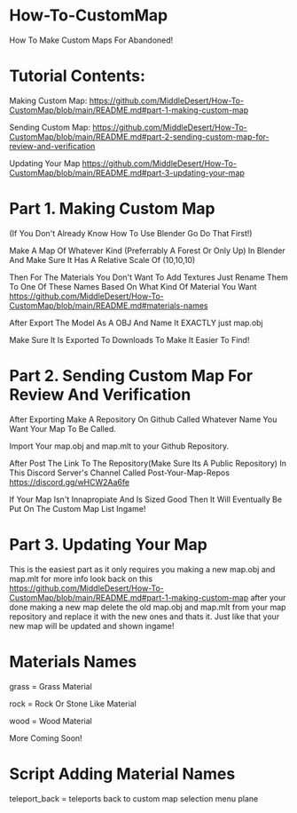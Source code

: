# How-To-CustomMap
How To Make Custom Maps For Abandoned!
# Tutorial Contents:
Making Custom Map: https://github.com/MiddleDesert/How-To-CustomMap/blob/main/README.md#part-1-making-custom-map

Sending Custom Map: https://github.com/MiddleDesert/How-To-CustomMap/blob/main/README.md#part-2-sending-custom-map-for-review-and-verification

Updating Your Map
https://github.com/MiddleDesert/How-To-CustomMap/blob/main/README.md#part-3-updating-your-map

# Part 1. Making Custom Map

(If You Don't Already Know How To Use Blender Go Do That First!)

Make A Map Of Whatever Kind (Preferrably A Forest Or Only Up) In Blender And Make Sure It Has A Relative Scale Of (10,10,10)

Then For The Materials You Don't Want To Add Textures Just Rename Them To One Of These Names Based On What Kind Of Material You Want https://github.com/MiddleDesert/How-To-CustomMap/blob/main/README.md#materials-names 

After Export The Model As A OBJ And Name It EXACTLY just map.obj

Make Sure It Is Exported To Downloads To Make It Easier To Find!

# Part 2. Sending Custom Map For Review And Verification 

After Exporting
Make A Repository On Github Called Whatever Name You Want Your Map To Be Called.

Import Your map.obj and map.mlt to your Github Repository.

After Post The Link To The Repository(Make Sure Its A Public Repository) In This Discord Server's Channel Called Post-Your-Map-Repos https://discord.gg/wHCW2Aa6fe 

If Your Map Isn't Innapropiate And Is Sized Good Then It Will Eventually Be Put On The Custom Map List Ingame!

# Part 3. Updating Your Map
This is the easiest part as it only requires you making a new map.obj and map.mlt for more info look back on this https://github.com/MiddleDesert/How-To-CustomMap/blob/main/README.md#part-1-making-custom-map 
after your done making a new map delete the old map.obj and map.mlt from your map repository and replace it with the new ones and thats it. Just like that your new map will be updated and shown ingame!

# Materials Names
grass = Grass Material

rock = Rock Or Stone Like Material

wood = Wood Material

More Coming Soon!

# Script Adding Material Names
teleport_back = teleports back to custom map selection menu plane

